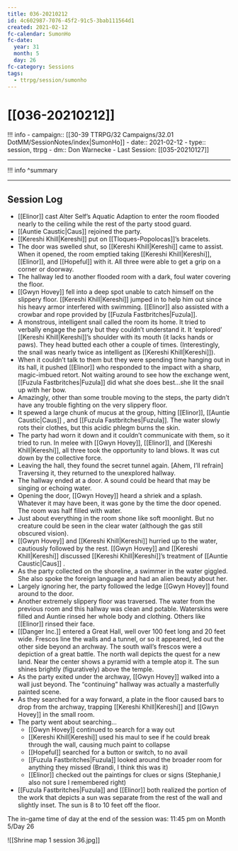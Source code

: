 ```yaml
---
title: 036-20210212
id: 4c602987-7076-45f2-91c5-3bab111564d1
created: 2021-02-12
fc-calendar: SumonHo
fc-date:
  year: 31
  month: 5
  day: 26
fc-category: Sessions
tags:
  - ttrpg/session/sumonho
---
```


# [[036-20210212]]

!!! info
    - campaign:: [[30-39 TTRPG/32 Campaigns/32.01 DotMM/SessionNotes/index|SumonHo]]
    - date:: 2021-02-12
    - type:: session, ttrpg
    - dm:: Don Warnecke
    - Last Session: [[035-20210127]]


---

!!! info
    ^summary

---

## Session Log

- [[Elinor]] cast Alter Self’s Aquatic Adaption to enter the room flooded nearly to the ceiling while the rest of the party stood guard.
- [[Auntie Caustic|Caus]]  rejoined the party.
- [[Kereshi Khill|Kereshi]] put on [[Tloques-Popolocas]]’s bracelets.
- The door was swelled shut, so [[Kereshi Khill|Kereshi]] came to assist. When it opened, the room emptied taking [[Kereshi Khill|Kereshi]], [[Elinor]], and [[Hopeful]] with it. All three were able to get a grip on a corner or doorway.
- The hallway led to another flooded room with a dark, foul water covering the floor.
- [[Gwyn Hovey]] fell into a deep spot unable to catch himself on the slippery floor. [[Kereshi Khill|Kereshi]] jumped in to help him out since his heavy armor interfered with swimming. [[Elinor]] also assisted with a crowbar and rope provided by [[Fuzula Fastbritches|Fuzula]].
- A monstrous, intelligent snail called the room its home. It tried to verbally engage the party but they couldn’t understand it. It ‘explored’ [[Kereshi Khill|Kereshi]]’s shoulder with its mouth (it lacks hands or paws). They head butted each other a couple of times. (Interestingly, the snail was nearly twice as intelligent as [[Kereshi Khill|Kereshi]]).
- When it couldn’t talk to them but they were spending time hanging out in its hall, it pushed [[Elinor]] who responded to the impact with a sharp, magic-imbued retort. Not waiting around to see how the exchange went, [[Fuzula Fastbritches|Fuzula]] did what she does best…she lit the snail up with her bow.
- Amazingly, other than some trouble moving to the steps, the party didn’t have any trouble fighting on the very slippery floor.
- It spewed a large chunk of mucus at the group, hitting [[Elinor]], [[Auntie Caustic|Caus]] , and [[Fuzula Fastbritches|Fuzula]]. The water slowly rots their clothes, but this acidic phlegm burns the skin.
- The party had worn it down and it couldn’t communicate with them, so it tried to run. In melee with [[Gwyn Hovey]], [[Elinor]], and [[Kereshi Khill|Kereshi]], all three took the opportunity to land blows. It was cut down by the collective force.
- Leaving the hall, they found the secret tunnel again. [Ahem, I’ll refrain] Traversing it, they returned to the unexplored hallway. 
- The hallway ended at a door. A sound could be heard that may be singing or echoing water.
- Opening the door, [[Gwyn Hovey]] heard a shriek and a splash. Whatever it may have been, it was gone by the time the door opened. The room was half filled with water.
- Just about everything in the room shone like soft moonlight. But no creature could be seen in the clear water (although the gas still obscured vision).
- [[Gwyn Hovey]] and [[Kereshi Khill|Kereshi]] hurried up to the water, cautiously followed by the rest. [[Gwyn Hovey]] and [[Kereshi Khill|Kereshi]] discussed [[Kereshi Khill|Kereshi]]’s treatment of [[Auntie Caustic|Caus]] .
- As the party collected on the shoreline, a swimmer in the water giggled. She also spoke the foreign language and had an alien beauty about her. 
- Largely ignoring her, the party followed the ledge [[Gwyn Hovey]] found around to the door.
- Another extremely slippery floor was traversed. The water from the previous room and this hallway was clean and potable. Waterskins were filled and Auntie rinsed her whole body and clothing. Others like [[Elinor]] rinsed their face.
- [[Danger Inc.]]  entered a Great Hall, well over 100 feet long and 20 feet wide. Frescos line the walls and a tunnel, or so it appeared, led out the other side beyond an archway. The south wall’s frescos were a depiction of a great battle. The north wall depicts the quest for a new land. Near the center shows a pyramid with a temple atop it. The sun shines brightly (figuratively) above the temple.
- As the party exited under the archway, [[Gwyn Hovey]] walked into a wall just beyond. The “continuing” hallway was actually a masterfully painted scene.
- As they searched for a way forward, a plate in the floor caused bars to drop from the archway, trapping [[Kereshi Khill|Kereshi]] and [[Gwyn Hovey]] in the small room.
- The party went about searching…
    - [[Gwyn Hovey]] continued to search for a way out
    - [[Kereshi Khill|Kereshi]] used his maul to see if he could break through the wall, causing much paint to collapse
    - [[Hopeful]] searched for a button or switch, to no avail
    - [[Fuzula Fastbritches|Fuzula]] looked around the broader room for anything they missed (Brandi, I think this was it)
    - [[Elinor]] checked out the paintings for clues or signs (Stephanie,I also not sure I remembered right)
- [[Fuzula Fastbritches|Fuzula]] and [[Elinor]] both realized the portion of the work that depicts a sun was separate from the rest of the wall and slightly inset. The sun is 8 to 10 feet off the floor.

The in-game time of day at the end of the session was: 11:45 pm on Month 5/Day 26

![[Shrine map 1 session 36.jpg]]
